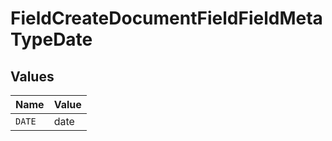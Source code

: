 # FieldCreateDocumentFieldFieldMetaTypeDate


## Values

| Name   | Value  |
| ------ | ------ |
| `DATE` | date   |